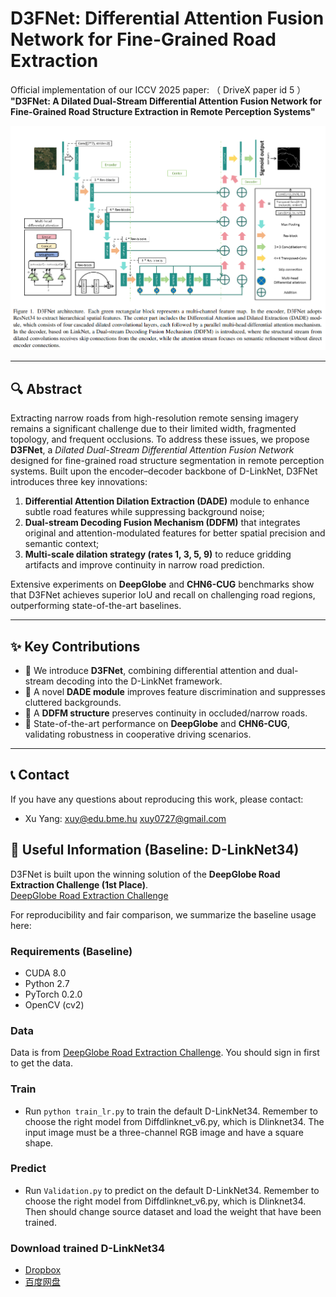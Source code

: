 # D3FNet: Differential Attention Fusion Network for Fine-Grained Road Extraction

Official implementation of our ICCV 2025 paper:  （ DriveX paper id 5 ）
**"D3FNet: A Dilated Dual-Stream Differential Attention Fusion Network for Fine-Grained Road Structure Extraction in Remote Perception Systems"**  

<p align="center">
  <img src="docs/D3FNET.PNG" width="600"/>
</p>

---

## 🔍 Abstract

Extracting narrow roads from high-resolution remote sensing imagery remains a significant challenge due to their limited width, fragmented topology, and frequent occlusions. To address these issues, we propose **D3FNet**, a *Dilated Dual-Stream Differential Attention Fusion Network* designed for fine-grained road structure segmentation in remote perception systems. Built upon the encoder–decoder backbone of D-LinkNet, D3FNet introduces three key innovations:

1. **Differential Attention Dilation Extraction (DADE)** module to enhance subtle road features while suppressing background noise;
2. **Dual-stream Decoding Fusion Mechanism (DDFM)** that integrates original and attention-modulated features for better spatial precision and semantic context;
3. **Multi-scale dilation strategy (rates 1, 3, 5, 9)** to reduce gridding artifacts and improve continuity in narrow road prediction.

Extensive experiments on **DeepGlobe** and **CHN6-CUG** benchmarks show that D3FNet achieves superior IoU and recall on challenging road regions, outperforming state-of-the-art baselines.  

---

## ✨ Key Contributions

- 🔹 We introduce **D3FNet**, combining differential attention and dual-stream decoding into the D-LinkNet framework.  
- 🔹 A novel **DADE module** improves feature discrimination and suppresses cluttered backgrounds.  
- 🔹 A **DDFM structure** preserves continuity in occluded/narrow roads.  
- 🔹 State-of-the-art performance on **DeepGlobe** and **CHN6-CUG**, validating robustness in cooperative driving scenarios.  

---

## 📞 Contact

If you have any questions about reproducing this work, please contact:

- Xu Yang: [xuy@edu.bme.hu](mailto:xuy@edu.bme.hu)  [xuy0727@gmail.com](mailto:xuy0727@gmail.com)

## 📌 Useful Information (Baseline: D-LinkNet34)

D3FNet is built upon the winning solution of the **DeepGlobe Road Extraction Challenge (1st Place)**.  
[DeepGlobe Road Extraction Challenge](https://competitions.codalab.org/competitions/18467)

For reproducibility and fair comparison, we summarize the baseline usage here:

### Requirements (Baseline)
- CUDA 8.0
- Python 2.7
- PyTorch 0.2.0
- OpenCV (cv2)

### Data

Data is from [DeepGlobe Road Extraction Challenge](https://competitions.codalab.org/competitions/18467#participate-get_starting_kit). You should sign in first to get the data.

### Train
- Run `python train_lr.py` to train the default D-LinkNet34.
Remember to choose the right model from Diffdlinknet_v6.py, which is Dlinknet34.
The input image must be a three-channel RGB image and have a square shape.

### Predict
- Run `Validation.py` to predict on the default D-LinkNet34.
Remember to choose the right model from Diffdlinknet_v6.py, which is Dlinknet34.
Then should change source dataset and load the weight that have been trained.

### Download trained D-LinkNet34
- [Dropbox](https://www.dropbox.com/sh/h62vr320eiy57tt/AAB5Tm43-efmtYzW_GFyUCfma?dl=0)
- [百度网盘](https://pan.baidu.com/s/1wqyOEkw5o0bzbuj7gBMesQ)
